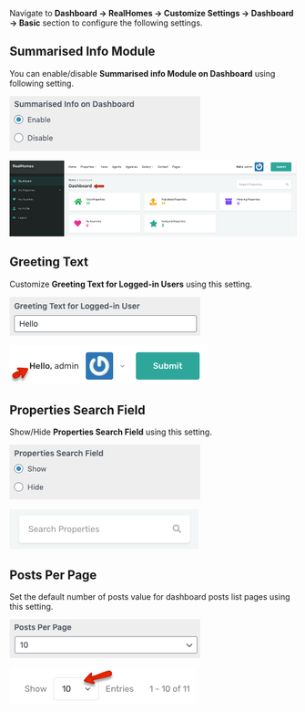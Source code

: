 Navigate to **Dashboard → RealHomes → Customize Settings → Dashboard → Basic** section to configure the following settings.

## Summarised Info Module

You can enable/disable **Summarised info Module on Dashboard** using following setting. 

![Dashboard Summarised Info Module](images/dashboard/dashboard-page-summarised-info.png)

![Dashboard Summarised Info Module](images/dashboard/dashboard-page-summarised-info-frontend.png)

## Greeting Text

Customize **Greeting Text for Logged-in Users** using this setting. 

![Dashboard Page Greeting Text for Logged-in User](images/dashboard/dashboard-greeting-text.png)

![Dashboard Page Greeting Text for Logged-in User](images/dashboard/dashboard-greeting-text-frontend.png)

## Properties Search Field

Show/Hide **Properties Search Field** using this setting. 

![Dashboard Properties Search Field](images/dashboard/dashboard-properties-search-field.png)

![Dashboard Properties Search Field](images/dashboard/dashboard-properties-search-field-frontend.png)

## Posts Per Page

Set the default number of posts value for dashboard posts list pages using this setting. 

![Dashboard Posts Per Page](images/dashboard/dashboard-posts-per-page.png)

![Dashboard Posts Per Page](images/dashboard/dashboard-posts-per-page-frontend.png)
